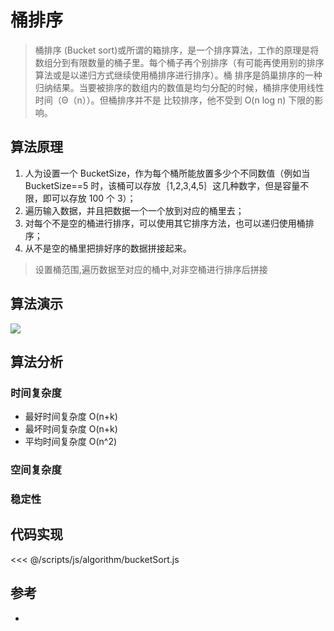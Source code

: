 # 桶排序

> 桶排序 (Bucket sort)或所谓的箱排序，是一个排序算法，工作的原理是将数组分到有限数量的桶子里。每个桶子再个别排序（有可能再使用别的排序算法或是以递归方式继续使用桶排序进行排序）。桶
> 排序是鸽巢排序的一种归纳结果。当要被排序的数组内的数值是均匀分配的时候，桶排序使用线性时间（Θ（n））。但桶排序并不是 比较排序，他不受到 O(n log n) 下限的影响。

## 算法原理

1. 人为设置一个 BucketSize，作为每个桶所能放置多少个不同数值（例如当 BucketSize==5 时，该桶可以存放｛1,2,3,4,5｝这几种数字，但是容量不限，即可以存放 100 个 3）；
2. 遍历输入数据，并且把数据一个一个放到对应的桶里去；
3. 对每个不是空的桶进行排序，可以使用其它排序方法，也可以递归使用桶排序；
4. 从不是空的桶里把排好序的数据拼接起来。

> 设置桶范围,遍历数据至对应的桶中,对非空桶进行排序后拼接

## 算法演示

![](https://forum.mianbaoban.cn/data/attachment/forum/201803/20/140203uuqs10xfx1fs70gg.jpg)

## 算法分析

### 时间复杂度

- 最好时间复杂度 O(n+k)
- 最坏时间复杂度 O(n+k)
- 平均时间复杂度 O(n^2)

### 空间复杂度

### 稳定性

>

## 代码实现

<code-group>
<code-block title="JavaScript">
<<< @/scripts/js/algorithm/bucketSort.js
</code-block>
</code-group>

## 参考

- [](https://baike.baidu.com/item/%E6%A1%B6%E6%8E%92%E5%BA%8F)

